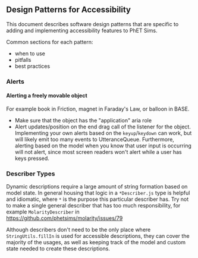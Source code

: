 

## Design Patterns for Accessibility

This document describes software design patterns that are specific to adding and implementing accessibility features to 
PhET Sims. 

Common sections for each pattern:
- when to use
- pitfalls
- best practices

### Alerts

#### Alerting a freely movable object
  For example book in Friction, magnet in Faraday's Law, or balloon in BASE.
  
  * Make sure that the object has the "application" aria role
  * Alert updates/position on the end drag call of the listener for the object. Implementing your own alerts based on 
  the `keyup`/`keydown` can work, but will likely emit too many events to UtteranceQueue. Furthermore, alerting based on
  the model when you know that user input is occurring will not alert, since most screen readers won't alert while a user
  has keys pressed.
  

### Describer Types

Dynamic descriptions require a large amount of string formation based on model state. In general housing that logic
in a `*Describer.js` type is helpful and idiomatic, where `*` is the purpose this particular describer has. Try not to 
make a single general describer that has too much responsibility, for example `MolarityDescriber` in https://github.com/phetsims/molarity/issues/79

Although describers don't need to be the only place where `StringUtils.fillIn` is used for accessible descriptions, 
they can cover the majority of the usages, as well as keeping track of the model and custom state needed to create these
descriptions.